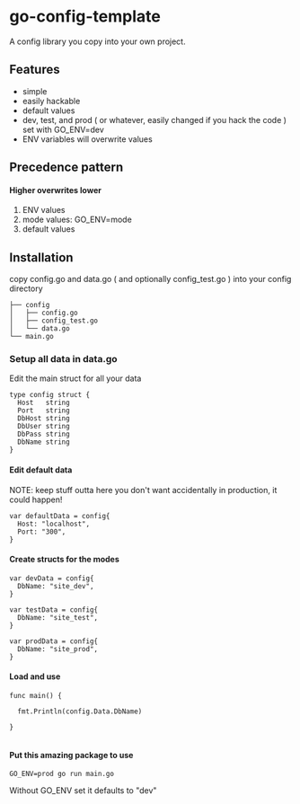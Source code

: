 # go-config-template
A config library you copy into your own project.

## Features

* simple
* easily hackable
* default values
* dev, test, and prod ( or whatever, easily changed if you hack the code ) set with GO_ENV=dev
* ENV variables will overwrite values

## Precedence pattern

#### Higher overwrites lower

1. ENV values 
2. mode values: GO_ENV=mode
3. default values

## Installation

copy config.go and data.go ( and optionally config_test.go ) into your config
directory

```
├── config
│   ├── config.go
│   ├── config_test.go
│   └── data.go
└── main.go
```

### Setup all data in data.go

Edit the main struct for all your data

```
type config struct {
  Host   string
  Port   string
  DbHost string
  DbUser string
  DbPass string
  DbName string
}
```

#### Edit default data
NOTE: keep stuff outta here you don't want accidentally in production, it could happen!
```
var defaultData = config{
  Host: "localhost",
  Port: "300",
}

```

#### Create structs for the modes
```
var devData = config{
  DbName: "site_dev",
}

var testData = config{
  DbName: "site_test",
}

var prodData = config{
  DbName: "site_prod",
}
```

#### Load and use
```
func main() {

  fmt.Println(config.Data.DbName)

}


```

#### Put this amazing package to use
```
GO_ENV=prod go run main.go
```

Without GO_ENV set it defaults to "dev"

